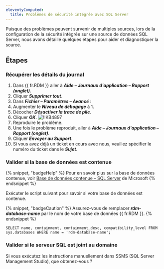 ```yaml
---
eleventyComputed:
  title: Problèmes de sécurité intégrée avec SQL Server
---
```

Puisque des problèmes peuvent survenir de multiples sources, lors de la configuration de la sécurité intégrée sur une source de données SQL Server, nous avons détaillé quelques étapes pour aider et diagnostiquer la source.

## Étapes

### Récupérer les détails du journal
1. Dans {{ fr.RDM }} aller à ***Aide – Journaux d'application – Rapport (onglet)***.
1. Cliquer ***Supprimer tout***.
1. Dans ***Fichier – Paramètres – Avancé*** :
1. Augmenter le ***Niveau de débogage*** à 1.
1. Décocher ***Désactiver la trace de pile***.
1. Cliquer ***OK***.
![!!KB4897](https://cdnweb.devolutions.net/docs/docs_en_kb_KB4897.png)
1. Reproduire le problème.
1. Une fois le problème reproduit, aller à ***Aide – Journaux d'application – Rapport (onglet)***.
1. Cliquer ***Envoyer au Support***.
1. Si vous avez déjà un ticket en cours avec nous, veuillez spécifier le numéro du ticket dans le ***Sujet***.

### Valider si la base de données est contenue
{% snippet, "badgeHelp" %}
Pour en savoir plus sur la base de données contenue, voir [Base de données contenue – SQL Server](https://docs.microsoft.com/en-us/sql/relational-databases/security/contained-database-users-making-your-database-portable?view=sql-server-ver15) de Microsoft
{% endsnippet %}

Exécuter le script suivant pour savoir si votre base de données est contenue.

{% snippet, "badgeCaution" %}
Assurez-vous de remplacer ***rdm-database-name*** par le nom de votre base de données {{ fr.RDM }}.
{% endsnippet %}

`SELECT name, containment, containment_desc, compatibility_level FROM sys.databases WHERE name = 'rdm-database-name';`

### Valider si le serveur SQL est joint au domaine
Si vous exécutez les instructions manuellement dans SSMS (SQL Server Management Studio), que obtenez-vous ?
